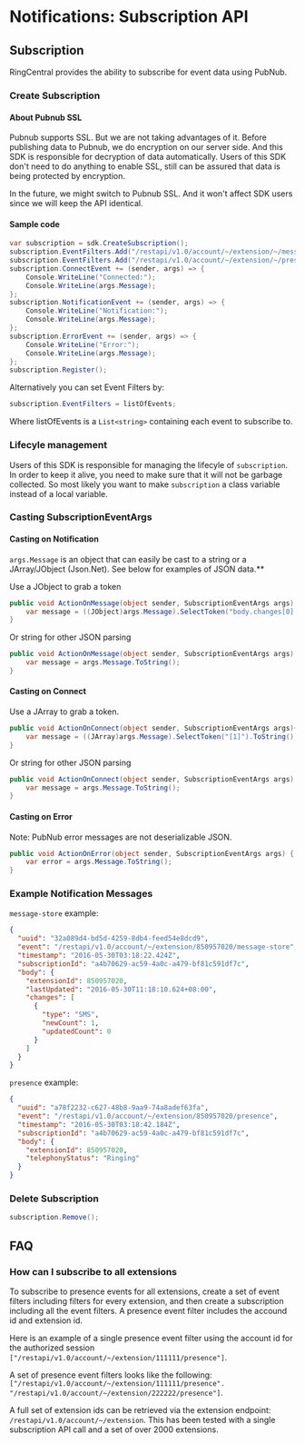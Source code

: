 # Notifications: Subscription API

## Subscription

RingCentral provides the ability to subscribe for event data using PubNub.

### Create Subscription

#### About Pubnub SSL

Pubnub supports SSL. But we are not taking advantages of it. Before publishing data to Pubnub, we do encryption on our server side. And this SDK is responsible for decryption of data automatically. Users of this SDK don't need to do anything to enable SSL, still can be assured that data is being protected by encryption.

In the future, we might switch to Pubnub SSL. And it won't affect SDK users since we will keep the API identical.

#### Sample code

```cs
var subscription = sdk.CreateSubscription();
subscription.EventFilters.Add("/restapi/v1.0/account/~/extension/~/message-store");
subscription.EventFilters.Add("/restapi/v1.0/account/~/extension/~/presence");
subscription.ConnectEvent += (sender, args) => {
    Console.WriteLine("Connected:");
    Console.WriteLine(args.Message);
};
subscription.NotificationEvent += (sender, args) => {
    Console.WriteLine("Notification:");
    Console.WriteLine(args.Message);
};
subscription.ErrorEvent += (sender, args) => {
    Console.WriteLine("Error:");
    Console.WriteLine(args.Message);
};
subscription.Register();
```

Alternatively you can set Event Filters by:
```cs
subscription.EventFilters = listOfEvents;
```
Where listOfEvents is a `List<string>` containing each event to subscribe to.


### Lifecyle management

Users of this SDK is responsible for managing the lifecyle of `subscription`. In order to keep it alive, you need to make sure that it will not be garbage collected. So most likely you want to make `subscription` a class variable instead of a local variable.


### Casting SubscriptionEventArgs

#### Casting on Notification

`args.Message` is an object that can easily be cast to a string or a JArray/JObject (Json.Net). See below for examples of JSON data.**

Use a JObject to grab a token

```cs
public void ActionOnMessage(object sender, SubscriptionEventArgs args) {
    var message = ((JObject)args.Message).SelectToken("body.changes[0].type").ToString();
}
```

Or string for other JSON parsing

```cs
public void ActionOnMessage(object sender, SubscriptionEventArgs args) {
    var message = args.Message.ToString();
}
```

#### Casting on Connect

Use a JArray to grab a token.

```cs
public void ActionOnConnect(object sender, SubscriptionEventArgs args){
    var message = ((JArray)args.Message).SelectToken("[1]").ToString();
}
```

Or string for other JSON parsing

```cs
public void ActionOnConnect(object sender, SubscriptionEventArgs args) {
    var message = args.Message.ToString();
}
```

#### Casting on Error

Note: PubNub error messages are not deserializable JSON.

```cs
public void ActionOnError(object sender, SubscriptionEventArgs args) {
    var error = args.Message.ToString();
}
```

### Example Notification Messages

`message-store` example:

```json
{
  "uuid": "32a089d4-bd5d-4259-8db4-feed54e8dcd9",
  "event": "/restapi/v1.0/account/~/extension/850957020/message-store",
  "timestamp": "2016-05-30T03:18:22.424Z",
  "subscriptionId": "a4b70629-ac59-4a0c-a479-bf81c591df7c",
  "body": {
    "extensionId": 850957020,
    "lastUpdated": "2016-05-30T11:18:10.624+08:00",
    "changes": [
      {
        "type": "SMS",
        "newCount": 1,
        "updatedCount": 0
      }
    ]
  }
}
```

`presence` example:

```json
{
  "uuid": "a78f2232-c627-48b8-9aa9-74a8adef63fa",
  "event": "/restapi/v1.0/account/~/extension/850957020/presence",
  "timestamp": "2016-05-30T03:18:42.184Z",
  "subscriptionId": "a4b70629-ac59-4a0c-a479-bf81c591df7c",
  "body": {
    "extensionId": 850957020,
    "telephonyStatus": "Ringing"
  }
}
```

### Delete Subscription

```cs
subscription.Remove();
```

## FAQ

### How can I subscribe to all extensions

To subscribe to presence events for all extensions, create a set of event filters including filters for every extension, and then create a subscription including all the event filters. A presence event filter includes the accound id and extension id.

Here is an example of a single presence event filter using the account id for the authorized session `["/restapi/v1.0/account/~/extension/111111/presence"]`.

A set of presence event filters looks like the following: `["/restapi/v1.0/account/~/extension/111111/presence". "/restapi/v1.0/account/~/extension/222222/presence"]`.

A full set of extension ids can be retrieved via the extension endpoint: `/restapi/v1.0/account/~/extension`. This has been tested with a single subscription API call and a set of over 2000 extensions.
